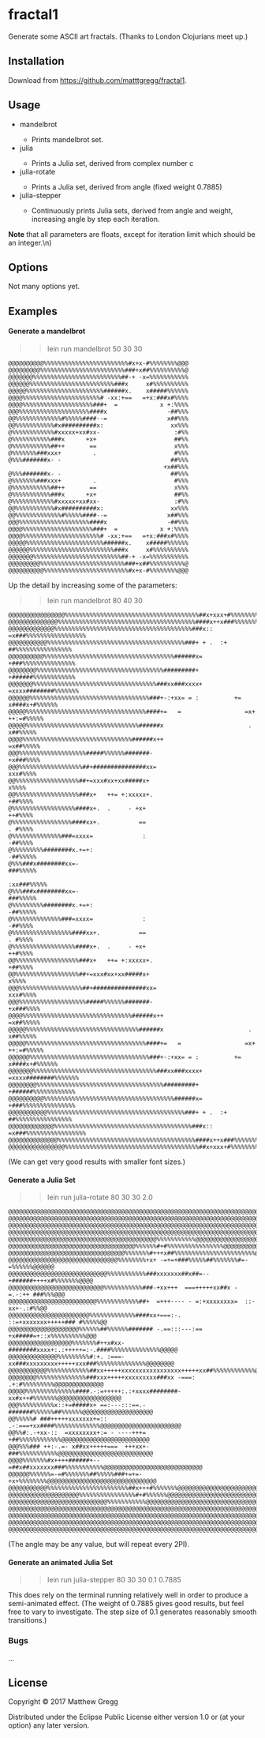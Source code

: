 # fractal1

Generate some ASCII art fractals.
(Thanks to London Clojurians meet up.)

## Installation

Download from https://github.com/matttgregg/fractal1.

## Usage

* mandelbrot <x-resolution> <y-resolution> <interation-limit>
  * Prints mandelbrot set.
* julia <x-resolution> <y-resolution> <interation-limit> <c-real> <c-imaginary>
  * Prints a Julia set, derived from complex number c
* julia-rotate <x-resolution> <y-resolution> <interation-limit> <angle>
  * Prints a Julia set, derived from angle (fixed weight 0.7885)
* julia-stepper <x-resolution> <y-resolution> <interation-limit> <angle-step> <weight>
  * Continuously prints Julia sets, derived from angle and weight, increasing angle by step each iteration.


__Note__ that all parameters are floats, except for iteration limit which should be an integer.\n) 

## Options

Not many options yet.

## Examples

#### Generate a mandelbrot

>> lein run mandelbrot 50 30 30

```
@@@@@@@@@@%%%%%%%%%%%%%%%%%%%%%%%%#x+x-#%%%%%%%%@@@
@@@@@@@@@%%%%%%%%%%%%%%%%%%%%%%%%###+x##%%%%%%%%%%@
@@@@@@@%%%%%%%%%%%%%%%%%%%%%%%%%##-+ -x=%%%%%%%%%%%
@@@@@@%%%%%%%%%%%%%%%%%%%%%%%%###x     x#%%%%%%%%%%
@@@@@%%%%%%%%%%%%%%%%%%%%%%######x.    x#####%%%%%%
@@@@%%%%%%%%%%%%%%%%%%%%%%# -xx:+==   =+x:###x#%%%%
@@@@%%%%%%%%%%%%%%%%%%%%###+  =            x +:%%%%
@@@%%%%%%%%%%%%%%%%%%%%####x                 -##%%%
@@%%%%%%%%%%%%%#%%%%%####--=                 x##%%%
@@%%%%%%%%%%%#x##########x:                   xx%%%
@%%%%%%%%%%%%#xxxxx+xx#xx-                     :#%%
@%%%%%%%%%%%###x      +x+                      ##%%
@%%%%%%%%%%%##++       ==                      x%%%
@%%%%%%%###xxx+         .                      #%%%
@%%%#######x- -                               ##%%%
                                            +x##%%%
@%%%#######x- -                               ##%%%
@%%%%%%%###xxx+         .                      #%%%
@%%%%%%%%%%%##++       ==                      x%%%
@%%%%%%%%%%%###x      +x+                      ##%%
@%%%%%%%%%%%%#xxxxx+xx#xx-                     :#%%
@@%%%%%%%%%%%#x##########x:                   xx%%%
@@%%%%%%%%%%%%%#%%%%%####--=                 x##%%%
@@@%%%%%%%%%%%%%%%%%%%%####x                 -##%%%
@@@@%%%%%%%%%%%%%%%%%%%%###+  =            x +:%%%%
@@@@%%%%%%%%%%%%%%%%%%%%%%# -xx:+==   =+x:###x#%%%%
@@@@@%%%%%%%%%%%%%%%%%%%%%%######x.    x#####%%%%%%
@@@@@@%%%%%%%%%%%%%%%%%%%%%%%%###x     x#%%%%%%%%%%
@@@@@@@%%%%%%%%%%%%%%%%%%%%%%%%%##-+ -x=%%%%%%%%%%%
@@@@@@@@@%%%%%%%%%%%%%%%%%%%%%%%%###+x##%%%%%%%%%%@
@@@@@@@@@@%%%%%%%%%%%%%%%%%%%%%%%%#x+x-#%%%%%%%%@@@
```

Up the detail by increasing some of the parameters:


>> lein run mandelbrot 80 40 30

```
@@@@@@@@@@@@@@@@%%%%%%%%%%%%%%%%%%%%%%%%%%%%%%%%%%%%%%##x+xxx+#%%%%%%%%%%%%%%@@@@
@@@@@@@@@@@@@@%%%%%%%%%%%%%%%%%%%%%%%%%%%%%%%%%%%%%%%####x++x###%%%%%%%%%%%%%%%@@
@@@@@@@@@@@@@%%%%%%%%%%%%%%%%%%%%%%%%%%%%%%%%%%%%%%%###x:: =x###%%%%%%%%%%%%%%%%%
@@@@@@@@@@@%%%%%%%%%%%%%%%%%%%%%%%%%%%%%%%%%%%%%%%###+ + .  :+ ##%%%%%%%%%%%%%%%%
@@@@@@@@@@%%%%%%%%%%%%%%%%%%%%%%%%%%%%%%%%%%%%%######x=       +###%%%%%%%%%%%%%%%
@@@@@@@@%%%%%%%%%%%%%%%%%%%%%%%%%%%%%%%%%%%%#########+        +######%%%%%%%%%%%%
@@@@@@@%%%%%%%%%%%%%%%%%%%%%%%%%%%%%%%%%%%###xx###xxxx+      =xxxx########%%%%%%%
@@@@@@%%%%%%%%%%%%%%%%%%%%%%%%%%%%%%%%%%###+-:+xx= = :          += x####x+#%%%%%%
@@@@@%%%%%%%%%%%%%%%%%%%%%%%%%%%%%%%%%%####+=   =                  =x+ ++:=#%%%%%
@@@@@%%%%%%%%%%%%%%%%%%%%%%%%%%%%%%%%######x                        .    x##%%%%%
@@@@%%%%%%%%%%%%%%%%%%%%%%%%%%%%%%%######x++                            =x##%%%%%
@@@%%%%%%%%%%%%%%%%%%%#####%%%%%%#######-                               +x###%%%%
@@@%%%%%%%%%%%%%%%%%%##+###############xx=                               xxx#%%%%
@@%%%%%%%%%%%%%%%%%%##+=xxx#xx+xx#####x+                                    x%%%%
@@%%%%%%%%%%%%%%%%%%###x+   ++= +:xxxxx+.                                 +##%%%%
@%%%%%%%%%%%%%%%%%%####x+.  .     - +x+                                   ++#%%%%
@%%%%%%%%%%%%%%%%%####xx+.           ==                                   . #%%%%
@%%%%%%%%%%%%%%###=xxxx=              :                                   -##%%%%
@%%%%%%%%%########x.+=+:                                                 -##%%%%%
@%%%###x########xx=-                                                     ###%%%%%
                                                                      :xx###%%%%%
@%%%###x########xx=-                                                     ###%%%%%
@%%%%%%%%%########x.+=+:                                                 -##%%%%%
@%%%%%%%%%%%%%%###=xxxx=              :                                   -##%%%%
@%%%%%%%%%%%%%%%%%####xx+.           ==                                   . #%%%%
@%%%%%%%%%%%%%%%%%%####x+.  .     - +x+                                   ++#%%%%
@@%%%%%%%%%%%%%%%%%%###x+   ++= +:xxxxx+.                                 +##%%%%
@@%%%%%%%%%%%%%%%%%%##+=xxx#xx+xx#####x+                                    x%%%%
@@@%%%%%%%%%%%%%%%%%%##+###############xx=                               xxx#%%%%
@@@%%%%%%%%%%%%%%%%%%%#####%%%%%%#######-                               +x###%%%%
@@@@%%%%%%%%%%%%%%%%%%%%%%%%%%%%%%%######x++                            =x##%%%%%
@@@@@%%%%%%%%%%%%%%%%%%%%%%%%%%%%%%%%######x                        .    x##%%%%%
@@@@@%%%%%%%%%%%%%%%%%%%%%%%%%%%%%%%%%%####+=   =                  =x+ ++:=#%%%%%
@@@@@@%%%%%%%%%%%%%%%%%%%%%%%%%%%%%%%%%%###+-:+xx= = :          += x####x+#%%%%%%
@@@@@@@%%%%%%%%%%%%%%%%%%%%%%%%%%%%%%%%%%%###xx###xxxx+      =xxxx########%%%%%%%
@@@@@@@@%%%%%%%%%%%%%%%%%%%%%%%%%%%%%%%%%%%%#########+        +######%%%%%%%%%%%%
@@@@@@@@@@%%%%%%%%%%%%%%%%%%%%%%%%%%%%%%%%%%%%%######x=       +###%%%%%%%%%%%%%%%
@@@@@@@@@@@%%%%%%%%%%%%%%%%%%%%%%%%%%%%%%%%%%%%%%%###+ + .  :+ ##%%%%%%%%%%%%%%%%
@@@@@@@@@@@@@%%%%%%%%%%%%%%%%%%%%%%%%%%%%%%%%%%%%%%%###x:: =x###%%%%%%%%%%%%%%%%%
@@@@@@@@@@@@@@%%%%%%%%%%%%%%%%%%%%%%%%%%%%%%%%%%%%%%%####x++x###%%%%%%%%%%%%%%%@@
@@@@@@@@@@@@@@@@%%%%%%%%%%%%%%%%%%%%%%%%%%%%%%%%%%%%%%##x+xxx+#%%%%%%%%%%%%%%@@@@
```

(We can get very good results with smaller font sizes.)

#### Generate a Julia Set

>> lein run julia-rotate 80 30 30 2.0

```
@@@@@@@@@@@@@@@@@@@@@@@@@@@@@@@@@@@@@@@@@@@@@@@@@@@@@@@@@@@@@@@@@@@@@@@@@@@@@@@@@
@@@@@@@@@@@@@@@@@@@@@@@@@@@@@@@@@@@@@@@@@@@@@@@@@@@@@@@@@@@@@@@@@@@@@@@@@@@@@@@@@
@@@@@@@@@@@@@@@@@@@@@@@@@@@@@@@@@@@@@@@@@@@@@@@@@@@@@@@@@@@@@@@@@@@@@@@@@@@@@@@@@
@@@@@@@@@@@@@@@@@@@@@@@@@@@@@@@@@@@@@@@@@@@@@@@@@@@@@@@@@@@@@@@@@@@@@@@@@@@@@@@@@
@@@@@@@@@@@@@@@@@@@@@@@@@@@@@@@@@@@@@@@@@@%%%%%%%%%%%@@@@@@@@@@@@@@@@@@@@@@@@@@@@
@@@@@@@@@@@@@@@@@@@@@@@@@@@@@@@@@@@@%%%%%%#+#%%%%%%%%%%%%%%%%@@@@@@@@@@@@@@@@@@@@
@@@@@@@@@@@@@@@@@@@@@@@@@@@@@@@@@%%%%%%%#+++x##%%%%%%%%%%%%%%%%%%%%%%%@@@@@@@@@@@
@@@@@@@@@@@@@@@@@@@@@@@@@@@@@@@%%%%%%%%+x+ -=+=+###%%%%%##%%%%%%%#=-=%%%%%%@@@@@@
@@@@@@@@@@@@@@@@@@@@@@@@@@@@%%%%%%%%%%%###xxxxxxx##x##=--+######++++x#%%%%%%%@@@@
@@@@@@@@@@@@@@@@@@@@@@@@@@@%%%%%%%%%%%###-+xx+++  ===+++++xx##x -=.-:++ ###%%%@@@
@@@@@@@@@@@@@@@@@@@@@@@@@%%%%%%%%%%%%##+  =+++---- - =:+xxxxxxxx=  ::-xx+-.:#%%@@
@@@@@@@@@@@@@@@@@@@@@@@%%%%%%%%%%%%%####xx+===:-.    ::=+xxxxxxx+++++### #%%%%%@@
@@@@@@@@@@@@@@@@@@@@%%%%%%##%%%%%%####### -.==:::---:== +x#####=+::x%%%%%%%%%%@@@
@@@@@@@@@@@@@@@@@@%%%%%%%#++x#xx-########xxxx+:.:+++++=:-.####%%%%%%%%%%%%%%@@@@@
@@@@@@@@@@@@@@%%%%%%%%%#:+. :===- xx###xxxxxxxxx+++++xxx###%%%%%%%%%%%%%%@@@@@@@@
@@@@@@@@@@@%%%%%%%%%%%%##xx+++++xxxxxxxxxxxxxxxxx+++++xx##%%%%%%%%%%%%@@@@@@@@@@@
@@@@@@@@%%%%%%%%%%%%%%###xxx+++++xxxxxxxxx###xx -===: .+:#%%%%%%%%%@@@@@@@@@@@@@@
@@@@@%%%%%%%%%%%%%%####.-:=+++++:.:+xxxx########-xx#x++#%%%%%%%@@@@@@@@@@@@@@@@@@
@@@%%%%%%%%%%x::+=#####x+ ==:---:::==.- #######%%%%%%##%%%%%%@@@@@@@@@@@@@@@@@@@@
@@%%%%%# ###+++++xxxxxxx+=::    .-:===+xx####%%%%%%%%%%%%%@@@@@@@@@@@@@@@@@@@@@@@
@@%%#:.-+xx-::  =xxxxxxxx+:= - ----+++=  +##%%%%%%%%%%%%@@@@@@@@@@@@@@@@@@@@@@@@@
@@@%%%### ++:-.=- x##xx+++++===  +++xx+-###%%%%%%%%%%%@@@@@@@@@@@@@@@@@@@@@@@@@@@
@@@@%%%%%%%#x++++######+--=##x##xxxxxxx###%%%%%%%%%%%@@@@@@@@@@@@@@@@@@@@@@@@@@@@
@@@@@@%%%%%%=-=#%%%%%%%##%%%%%###+=+=- +x+%%%%%%%%@@@@@@@@@@@@@@@@@@@@@@@@@@@@@@@
@@@@@@@@@@@%%%%%%%%%%%%%%%%%%%%%%%##x+++#%%%%%%%@@@@@@@@@@@@@@@@@@@@@@@@@@@@@@@@@
@@@@@@@@@@@@@@@@@@@@%%%%%%%%%%%%%%%%#+#%%%%%%@@@@@@@@@@@@@@@@@@@@@@@@@@@@@@@@@@@@
@@@@@@@@@@@@@@@@@@@@@@@@@@@@%%%%%%%%%%%@@@@@@@@@@@@@@@@@@@@@@@@@@@@@@@@@@@@@@@@@@
@@@@@@@@@@@@@@@@@@@@@@@@@@@@@@@@@@@@@@@@@@@@@@@@@@@@@@@@@@@@@@@@@@@@@@@@@@@@@@@@@
@@@@@@@@@@@@@@@@@@@@@@@@@@@@@@@@@@@@@@@@@@@@@@@@@@@@@@@@@@@@@@@@@@@@@@@@@@@@@@@@@
@@@@@@@@@@@@@@@@@@@@@@@@@@@@@@@@@@@@@@@@@@@@@@@@@@@@@@@@@@@@@@@@@@@@@@@@@@@@@@@@@
@@@@@@@@@@@@@@@@@@@@@@@@@@@@@@@@@@@@@@@@@@@@@@@@@@@@@@@@@@@@@@@@@@@@@@@@@@@@@@@@@
```
(The angle may be any value, but will repeat every 2PI).

#### Generate an animated Julia Set

>> lein run julia-stepper 80 30 30 0.1 0.7885

This does rely on the terminal running relatively well in order to produce a semi-animated effect.
(The weight of 0.7885 gives good results, but feel free to vary to investigate. The step size of 0.1 generates reasonably smooth transitions.)

### Bugs

...


## License

Copyright © 2017 Matthew Gregg

Distributed under the Eclipse Public License either version 1.0 or (at
your option) any later version.
